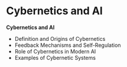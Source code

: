 # Cybernetics and AI

**Cybernetics and AI**

* Definition and Origins of Cybernetics
* Feedback Mechanisms and Self-Regulation
* Role of Cybernetics in Modern AI
* Examples of Cybernetic Systems
